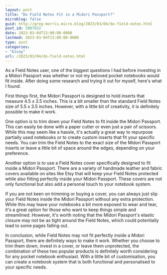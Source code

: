 ```yaml
---
layout: post
title: "Do Field Notes Fit in a Midori Passport?"
microblog: false
guid: http://greg-morris.micro.blog/2023/03/04/do-field-notes.html
post_id: 3987932
date: 2023-03-04T13:00:00-0000
lastmod: 2023-03-04T13:00:00-0000
type: post
categories:
- "Essay"
url: /2023/03/04/do-field-notes.html
---
```

As a Field Notes user, one of the biggest questions I had before investing in a Midori Passport was whether or not my beloved pocket notebooks would fit inside. After doing some research and trying it out for myself, here's what I found.

First things first, the Midori Passport is designed to hold inserts that measure 4.5 x 3.5 inches. This is a bit smaller than the standard Field Notes size of 5.5 x 3.5 inches. However, with a little bit of creativity, it is definitely possible to make it work.

One option is to trim down your Field Notes to fit inside the Midori Passport. This can easily be done with a paper cutter or even just a pair of scissors. While this may seem like a hassle, it's actually a great way to repurpose partially used notebooks or to create custom inserts that fit your specific needs. You can trim the Field Notes to the exact size of the Midori Passport inserts or leave a little bit of space around the edges, depending on your preference.

Another option is to use a Field Notes cover specifically designed to fit inside a Midori Passport. There are a variety of handmade leather and fabric covers available on sites like Etsy that will keep your Field Notes protected while also fitting perfectly inside your Midori Passport. These covers are not only functional but also add a personal touch to your notebook system.

If you are not keen on trimming or buying a cover, you can always just slip your Field Notes inside the Midori Passport without any extra protection. While this may leave your notebooks a bit more exposed to wear and tear, it's a great option for those who want to keep things simple and streamlined. However, it's worth noting that the Midori Passport's elastic closure may not be as tight around the Field Notes, which could potentially lead to some pages falling out.

In conclusion, while Field Notes may not fit perfectly inside a Midori Passport, there are definitely ways to make it work. Whether you choose to trim them down, invest in a cover, or leave them unprotected, the combination of these two popular products is definitely worth considering for any pocket notebook enthusiast. With a little bit of customisation, you can create a notebook system that is both functional and personalised to your specific needs.
